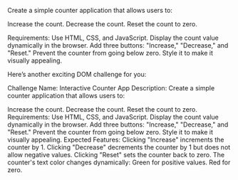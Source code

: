 Create a simple counter application that allows users to:

Increase the count.
Decrease the count.
Reset the count to zero.

Requirements:
Use HTML, CSS, and JavaScript.
Display the count value dynamically in the browser.
Add three buttons: "Increase," "Decrease," and "Reset."
Prevent the counter from going below zero.
Style it to make it visually appealing.


Here’s another exciting DOM challenge for you:

Challenge Name: Interactive Counter App
Description:
Create a simple counter application that allows users to:

Increase the count.
Decrease the count.
Reset the count to zero.
Requirements:
Use HTML, CSS, and JavaScript.
Display the count value dynamically in the browser.
Add three buttons: "Increase," "Decrease," and "Reset."
Prevent the counter from going below zero.
Style it to make it visually appealing.
Expected Features:
Clicking "Increase" increments the counter by 1.
Clicking "Decrease" decrements the counter by 1 but does not allow negative values.
Clicking "Reset" sets the counter back to zero.
The counter's text color changes dynamically:
Green for positive values.
Red for zero.
